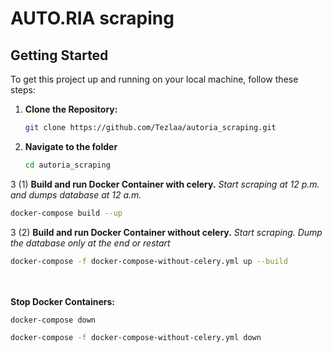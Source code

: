 # AUTO.RIA scraping

## Getting Started

To get this project up and running on your local machine, follow these steps:

1. **Clone the Repository:**

   ```bash
   git clone https://github.com/Tezlaa/autoria_scraping.git
   ```
2. **Navigate to the folder**
    ```bash
    cd autoria_scraping
    ```
3 (1) **Build and run Docker Container with celery.** _Start scraping at 12 p.m. and dumps database at 12 a.m._

```bash
docker-compose build --up
```

3 (2) **Build and run Docker Container without celery.** _Start scraping. Dump the database only at the end or restart_

```bash
docker-compose -f docker-compose-without-celery.yml up --build
```
\
\
**Stop Docker Containers:**
```bash
docker-compose down
```
```bash
docker-compose -f docker-compose-without-celery.yml down
```